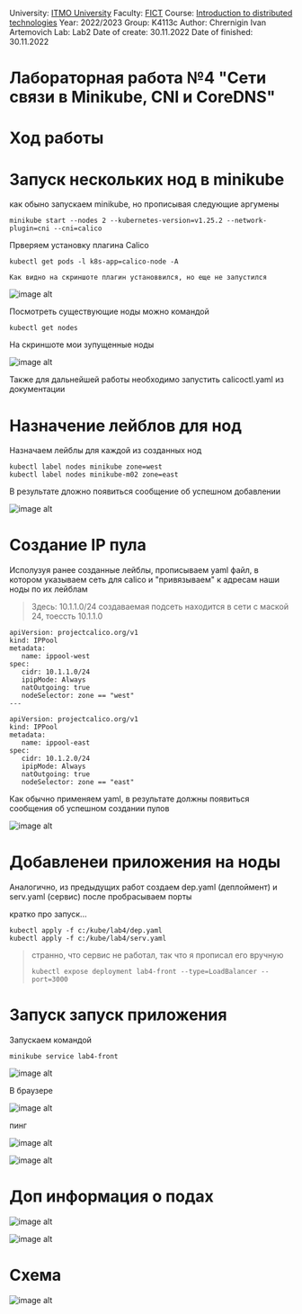 University: [ITMO University](https://itmo.ru/ru/)
Faculty: [FICT](https://fict.itmo.ru)
Course: [Introduction to distributed technologies](https://github.com/itmo-ict-faculty/introduction-to-distributed-technologies)
Year: 2022/2023
Group: K4113c
Author: Chrernigin Ivan Artemovich
Lab: Lab2
Date of create: 30.11.2022
Date of finished: 30.11.2022

# Лабораторная работа №4 "Сети связи в Minikube, CNI и CoreDNS"
# Ход работы
# Запуск нескольких нод в minikube


как обыно запускаем minikube, но прописывая следующие аргумены

```
minikube start --nodes 2 --kubernetes-version=v1.25.2 --network-plugin=cni --cni=calico 
```

Прверяем установку плагина Calico 

```
kubectl get pods -l k8s-app=calico-node -A

Как видно на скриншоте плагин установвился, но еще не запустился
```
![image alt](./pic/pic1.png)

Посмотреть существующие ноды можно командой 

```
kubectl get nodes
```

На скриншоте мои зупущенные ноды

![image alt](./pic/pic2.png)

Также для дальнейшей работы необходимо запустить calicoctl.yaml из документации

# Назначение лейблов для нод

Назначаем лейблы для каждой из созданных нод

```
kubectl label nodes minikube zone=west
kubectl label nodes minikube-m02 zone=east
```

В результате дложно появиться сообщение об успешном добавлении

![image alt](./pic/pic3.png)

# Создание IP пула

Исполузуя ранее созданные лейблы, прописываем yaml файл, в котором указываем cеть для calico и "привязываем" к адресам наши ноды по их лейблам

> Здесь: 10.1.1.0/24 создаваемая подсеть находится в сети с маской 24, тоессть 10.1.1.0

```
apiVersion: projectcalico.org/v1
kind: IPPool
metadata:
   name: ippool-west
spec:
   cidr: 10.1.1.0/24
   ipipMode: Always
   natOutgoing: true
   nodeSelector: zone == "west"
---

apiVersion: projectcalico.org/v1
kind: IPPool
metadata:
   name: ippool-east
spec:
   cidr: 10.1.2.0/24
   ipipMode: Always
   natOutgoing: true
   nodeSelector: zone == "east"
```

Как обычно применяем yaml, в результате должны появиться сообщения об успешном создании пулов

![image alt](./pic/pic4.png)

# Добавленеи приложения на ноды

Аналогично, из предыдущих работ создаем dep.yaml (деплоймент) и serv.yaml (сервис) после пробрасываем порты

кратко про запуск...

```
kubectl apply -f c:/kube/lab4/dep.yaml
kubectl apply -f c:/kube/lab4/serv.yaml
```

>странно, что сервис не работал, так что я прописал его вручную
>```
>kubectl expose deployment lab4-front --type=LoadBalancer --port=3000
>```

# Запуск запуск приложения

Запускаем командой 

```
minikube service lab4-front
```

![image alt](./pic/pic5.png)

В браузере

![image alt](./pic/pic6.png)

пинг

![image alt](./pic/pic7.png)

![image alt](./pic/pic7-1.png)

# Доп информация о подах

![image alt](./pic/pic8.png)

![image alt](./pic/pic9.png)

# Схема

![image alt](./pic/pic10.png)






